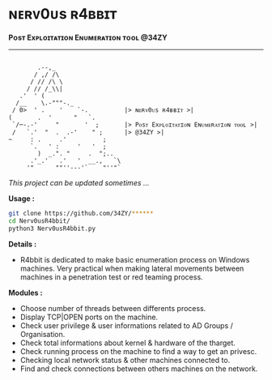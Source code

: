 # ɴᴇʀᴠ0ᴜs ʀ4ʙʙɪᴛ
**Pᴏsᴛ Exᴘʟᴏɪᴛᴀᴛɪᴏɴ Eɴᴜᴍᴇʀᴀᴛɪᴏɴ ᴛᴏᴏʟ @34ZY**

-----------------------------------


```text

        .--,_
       / ,/ /\
      / // /\ \
     / // /_\\|
   .'  ' (
  /__    \.-"""-._
 / 0>  ' .    '    `-.          |> ɴᴇʀᴠ0ᴜs ʀ4ʙʙɪᴛ >|
(       .  '      "   `.        
 `/─-.-'     "       '  ;       |> Pᴏsᴛ Exᴘʟᴏɪᴛᴀᴛɪᴏɴ Eɴᴜᴍᴇʀᴀᴛɪᴏɴ ᴛᴏᴏʟ >|
 /   `.'  "  .  .-'    " ;   	|> @34ZY >|
~     : .     .'          ;
      `.   ' :     '   '  ;
        )  _.". "     .  ";..
      .'_.'   .'   '  __.,   `\
     '"      ""''---'`    "''"`

```
*This project can be updated sometimes ...*
 
 
**Usage :**

```bash 
git clone https://github.com/34ZY/******
cd Nerv0usR4bbit/
python3 Nerv0usR4bbit.py
```

**Details :** 

- R4bbit is dedicated to make basic enumeration process on Windows machines. Very practical when making lateral movements between machines in a penetration test or red teaming process.

**Modules :** 

-  Choose number of threads between differents process.
-  Display TCP|OPEN ports on the machine.
-  Check user privilege & user informations related to AD Groups / Organisation.
-  Check total informations about kernel & hardware of the tharget.
-  Check running process on the machine to find a way to get an privesc.
-  Checking local network status & other machines connected to.
-  Find and check connections between others machines on the network.

